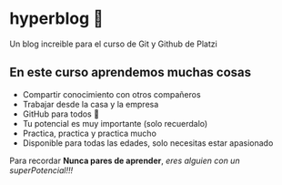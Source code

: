 # hyperblog 💚
Un blog increible para el curso de Git y Github de Platzi

## En este curso aprendemos muchas cosas
- Compartir conocimiento con otros compañeros
- Trabajar desde la casa y la empresa
- GitHub para todos 💪
- Tu potencial es muy importante (solo recuerdalo)
- Practica, practica y practica mucho
- Disponible para todas las edades, solo necesitas estar apasionado

Para recordar **Nunca pares de aprender**, *eres alguien con un superPotencial!!!*
